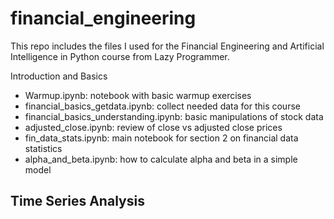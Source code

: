 # financial_engineering

This repo includes the files I used for the Financial Engineering and Artificial Intelligence in Python course from Lazy Programmer.

Introduction and Basics
 - Warmup.ipynb: notebook with basic warmup exercises
 - financial_basics_getdata.ipynb: collect needed data for this course
 - financial_basics_understanding.ipynb: basic manipulations of stock data
 - adjusted_close.ipynb: review of close vs adjusted close prices
 - fin_data_stats.ipynb: main notebook for section 2 on financial data statistics
 - alpha_and_beta.ipynb: how to calculate alpha and beta in a simple model
 
Time Series Analysis
 - 
 
